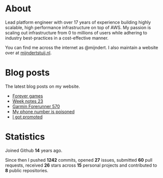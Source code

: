 # About

Lead platform engineer with over 17 years of experience building highly scalable, high performance infrastructure on top of AWS. My passion is scaling out infrastructure from 0 to millions of users while adhering to industry best-practices in a cost-effective manner.

You can find me across the internet as @mijndert. I also maintain a website over at [mijndertstuij.nl](https://mijndertstuij.nl/).

# Blog posts

The latest blog posts on my website.

<!-- BLOGPOSTS:START -->
- [Forever games](https://mijndertstuij.nl/posts/forever-games/)
- [Week notes 23](https://mijndertstuij.nl/posts/week-notes-23/)
- [Garmin Forerunner 570](https://mijndertstuij.nl/posts/garmin-forerunner-570/)
- [My phone number is poisoned](https://mijndertstuij.nl/posts/my-phone-number-is-poisoned/)
- [I got promoted](https://mijndertstuij.nl/posts/i-got-promoted-to-lead/)
<!-- BLOGPOSTS:END -->

# Statistics

Joined Github **14** years ago.

Since then I pushed **1242** commits, opened **27** issues, submitted **60** pull requests, received **26** stars across **15** personal projects and contributed to **8** public repositories.
